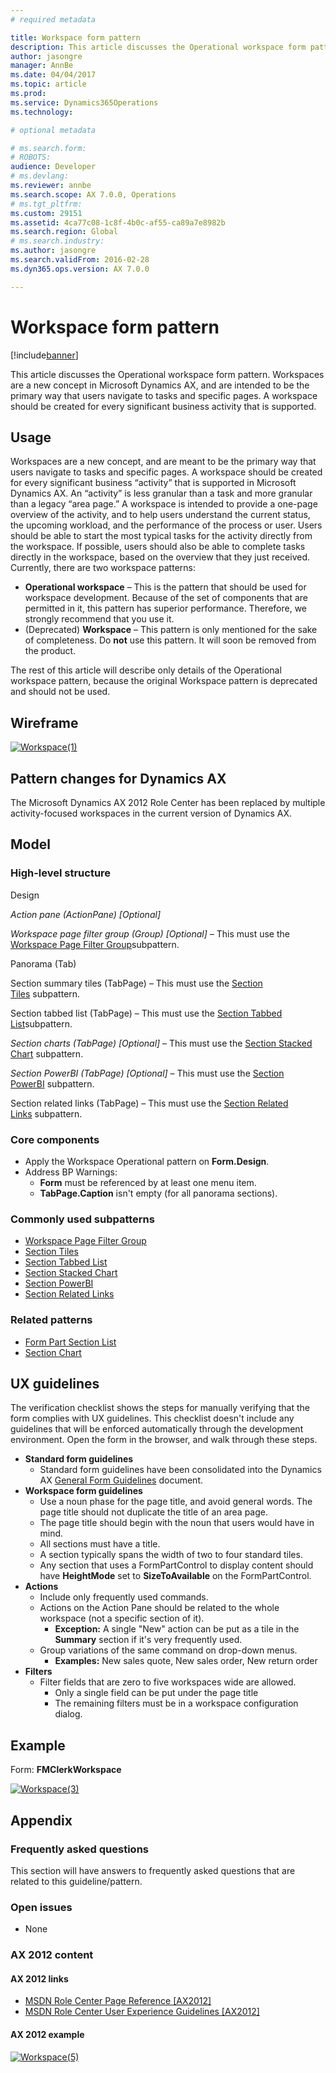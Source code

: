 ```yaml
---
# required metadata

title: Workspace form pattern
description: This article discusses the Operational workspace form pattern. Workspaces are a new concept in Microsoft Dynamics AX, and are intended to be the primary way that users navigate to tasks and specific pages. A workspace should be created for every significant business activity that is supported.  
author: jasongre
manager: AnnBe
ms.date: 04/04/2017
ms.topic: article
ms.prod: 
ms.service: Dynamics365Operations
ms.technology: 

# optional metadata

# ms.search.form: 
# ROBOTS: 
audience: Developer
# ms.devlang: 
ms.reviewer: annbe
ms.search.scope: AX 7.0.0, Operations
# ms.tgt_pltfrm: 
ms.custom: 29151
ms.assetid: 4ca77c08-1c8f-4b0c-af55-ca89a7e8982b
ms.search.region: Global
# ms.search.industry: 
ms.author: jasongre
ms.search.validFrom: 2016-02-28
ms.dyn365.ops.version: AX 7.0.0

---
```


# Workspace form pattern

[!include[banner](../includes/banner.md)]


This article discusses the Operational workspace form pattern. Workspaces are a new concept in Microsoft Dynamics AX, and are intended to be the primary way that users navigate to tasks and specific pages. A workspace should be created for every significant business activity that is supported.  

Usage
-----

Workspaces are a new concept, and are meant to be the primary way that users navigate to tasks and specific pages. A workspace should be created for every significant business “activity” that is supported in Microsoft Dynamics AX. An “activity” is less granular than a task and more granular than a legacy “area page.” A workspace is intended to provide a one-page overview of the activity, and to help users understand the current status, the upcoming workload, and the performance of the process or user. Users should be able to start the most typical tasks for the activity directly from the workspace. If possible, users should also be able to complete tasks directly in the workspace, based on the overview that they just received. Currently, there are two workspace patterns:

-   **Operational workspace** – This is the pattern that should be used for workspace development. Because of the set of components that are permitted in it, this pattern has superior performance. Therefore, we strongly recommend that you use it.
-   (Deprecated) **Workspace** – This pattern is only mentioned for the sake of completeness. Do **not** use this pattern. It will soon be removed from the product.

The rest of this article will describe only details of the Operational workspace pattern, because the original Workspace pattern is deprecated and should not be used.

## Wireframe

[![Workspace(1)](./media/workspace1.png)](./media/workspace1.png)

## Pattern changes for Dynamics AX
The Microsoft Dynamics AX 2012 Role Center has been replaced by multiple activity-focused workspaces in the current version of Dynamics AX.

## Model
### High-level structure

Design

*Action pane (ActionPane) \[Optional\]*

*Workspace page filter group (Group) \[Optional\]* – This must use the [Workspace Page Filter Group](workspace-filter-group-subpattern.md)subpattern.

Panorama (Tab)

Section summary tiles (TabPage) – This must use the [Section Tiles](section-tiles-subpattern.md) subpattern.

Section tabbed list (TabPage) – This must use the [Section Tabbed List](section-tabbed-list-subpattern.md)subpattern.

*Section charts (TabPage) \[Optional\]* – This must use the [Section Stacked Chart](section-stacked-chart-subpattern.md) subpattern.

*Section PowerBI (TabPage) \[Optional\]* – This must use the [Section PowerBI](section-powerbi-subpattern.md) subpattern.

Section related links (TabPage) – This must use the [Section Related Links](section-related-links-subpattern.md) subpattern.

### Core components

-   Apply the Workspace Operational pattern on **Form.Design**.
-   Address BP Warnings:
    -   **Form** must be referenced by at least one menu item.
    -   **TabPage.Caption** isn't empty (for all panorama sections).

### Commonly used subpatterns

-   [Workspace Page Filter Group ](workspace-filter-group-subpattern.md)
-   [Section Tiles](section-tiles-subpattern.md)
-   [Section Tabbed List ](section-tabbed-list-subpattern.md)
-   [Section Stacked Chart](section-stacked-chart-subpattern.md)
-   [Section PowerBI](section-powerbi-subpattern.md)
-   [Section Related Links](section-related-links-subpattern.md)

### Related patterns

-   [Form Part Section List](section-list-form-pattern.md)
-   [Section Chart](section-chart-form-pattern.md)

## UX guidelines
The verification checklist shows the steps for manually verifying that the form complies with UX guidelines. This checklist doesn't include any guidelines that will be enforced automatically through the development environment. Open the form in the browser, and walk through these steps.

-   **Standard form guidelines**
    -   Standard form guidelines have been consolidated into the Dynamics AX [General Form Guidelines](general-form-guidelines.md) document.
-   **Workspace form guidelines**
    -   Use a noun phase for the page title, and avoid general words. The page title should not duplicate the title of an area page.
    -   The page title should begin with the noun that users would have in mind.
    -   All sections must have a title.
    -   A section typically spans the width of two to four standard tiles.
    -   Any section that uses a FormPartControl to display content should have **HeightMode** set to **SizeToAvailable** on the FormPartControl.
-   **Actions**
    -   Include only frequently used commands.
    -   Actions on the Action Pane should be related to the whole workspace (not a specific section of it).
        -   **Exception:** A single "New" action can be put as a tile in the **Summary** section if it's very frequently used.
    -   Group variations of the same command on drop-down menus.
        -   **Examples:** New sales quote, New sales order, New return order
-   **Filters**
    -   Filter fields that are zero to five workspaces wide are allowed.
        -   Only a single field can be put under the page title
        -   The remaining filters must be in a workspace configuration dialog.

## Example
Form: **FMClerkWorkspace** 

[![Workspace(3)](./media/workspace3.png)](./media/workspace3.png)

## Appendix
### Frequently asked questions

This section will have answers to frequently asked questions that are related to this guideline/pattern.

### Open issues

-   None

### AX 2012 content

#### AX 2012 links

-   [MSDN Role Center Page Reference \[AX2012\]](http://msdn.microsoft.com/en-us/library/cc558235.aspx)
-   [MSDN Role Center User Experience Guidelines \[AX2012\]](http://msdn.microsoft.com/en-us/library/gg886608.aspx)

#### AX 2012 example

[![Workspace(5)](./media/workspace5.png)](./media/workspace5.png)




